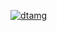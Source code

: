 [![dtamg](https://github.com/Andrelamor/pibao/actions/workflows/mail.yaml/badge.svg)](https://github.com/Andrelamor/pibao/actions/workflows/mail.yaml)